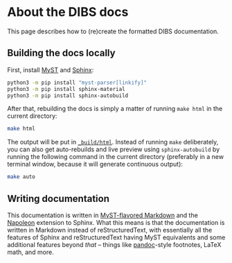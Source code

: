 # About the DIBS docs

This page describes how to (re)create the formatted DIBS documentation.

## Building the docs locally

First, install [MyST](https://myst-parser.readthedocs.io/en/latest/index.html) and [Sphinx](https://www.sphinx-doc.org):

```sh
python3 -m pip install "myst-parser[linkify]"
python3 -m pip install sphinx-material
python3 -m pip install sphinx-autobuild
```

After that, rebuilding the docs is simply a matter of running `make html` in the current directory:

```sh
make html
```

The output will be put in [`_build/html`](_build/html).  Instead of running `make` deliberately, you can also get auto-rebuilds and live preview using `sphinx-autobuild` by running the following command in the current directory (preferably in a new terminal window, because it will generate continuous output):

```sh
make auto
```


## Writing documentation

This documentation is written in [MyST-flavored Markdown](https://myst-parser.readthedocs.io/en/latest/) and the [Napoleon](https://www.sphinx-doc.org/en/master/usage/extensions/napoleon.html) extension to Sphinx.  What this means is that the documentation is written in Markdown instead of reStructuredText, with essentially all the features of Sphinx and reStructuredText having MyST equivalents and some additional features beyond _that_ &ndash; things like [pandoc](https://pandoc.org)-style footnotes, LaTeX math, and more.
